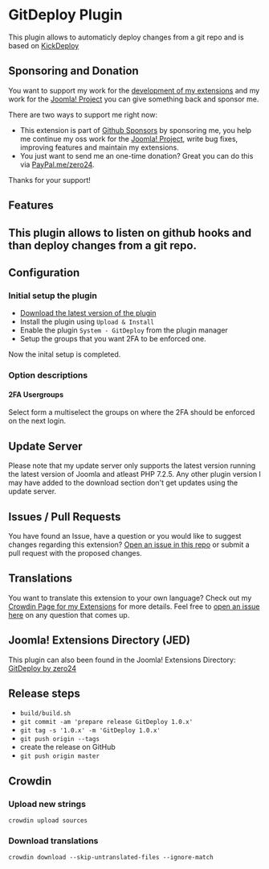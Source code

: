 # GitDeploy Plugin

This plugin allows to automaticly deploy changes from a git repo and is based on [KickDeploy](https://github.com/nielsnuebel/kickdeploy)

## Sponsoring and Donation

You want to support my work for the [development of my extensions](https://extensions.joomla.org/profile/profile/details/200189/) and my work for the [Joomla! Project](https://volunteers.joomla.org/joomlers/248-tobias-zulauf) you can give something back and sponsor me.

There are two ways to support me right now:
- This extension is part of [Github Sponsors](https://github.com/sponsors/zero-24/) by sponsoring me, you help me continue my oss work for the [Joomla! Project](https://volunteers.joomla.org/joomlers/248-tobias-zulauf), write bug fixes, improving features and maintain my extensions.
- You just want to send me an one-time donation? Great you can do this via [PayPal.me/zero24](https://www.paypal.me/zero24).

Thanks for your support!

## Features

This plugin allows to listen on github hooks and than deploy changes from a git repo.
-

## Configuration

### Initial setup the plugin

- [Download the latest version of the plugin](https://github.com/zero-24/plg_system_gitdeploy/releases/latest)
- Install the plugin using `Upload & Install`
- Enable the plugin `System - GitDeploy` from the plugin manager
- Setup the groups that you want 2FA to be enforced one.

Now the inital setup is completed.

### Option descriptions

#### 2FA Usergroups

Select form a multiselect the groups on where the 2FA should be enforced on the next login.

## Update Server

Please note that my update server only supports the latest version running the latest version of Joomla and atleast PHP 7.2.5.
Any other plugin version I may have added to the download section don't get updates using the update server.

## Issues / Pull Requests

You have found an Issue, have a question or you would like to suggest changes regarding this extension?
[Open an issue in this repo](https://github.com/zero-24/plg_system_gitdeploy/issues/new) or submit a pull request with the proposed changes.

## Translations

You want to translate this extension to your own language? Check out my [Crowdin Page for my Extensions](https://joomla.crowdin.com/zero-24) for more details. Feel free to [open an issue here](https://github.com/zero-24/plg_system_gitdeploy/issues/new) on any question that comes up.

## Joomla! Extensions Directory (JED)

This plugin can also been found in the Joomla! Extensions Directory: [GitDeploy by zero24](https://extensions.joomla.org/extension/gitdeploy/)

## Release steps

- `build/build.sh`
- `git commit -am 'prepare release GitDeploy 1.0.x'`
- `git tag -s '1.0.x' -m 'GitDeploy 1.0.x'`
- `git push origin --tags`
- create the release on GitHub
- `git push origin master`

## Crowdin

### Upload new strings

`crowdin upload sources`

### Download translations

`crowdin download --skip-untranslated-files --ignore-match`
